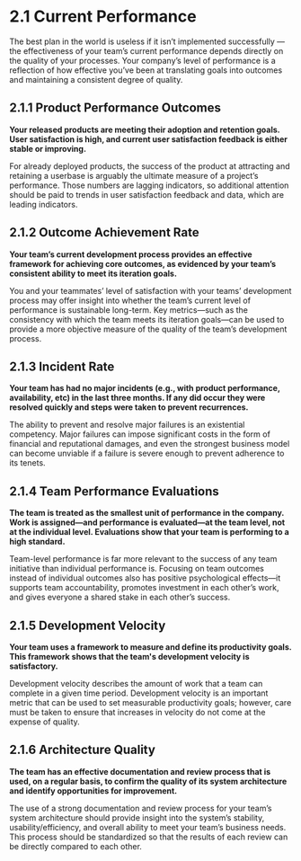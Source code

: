 # 2.1 Current Performance
The best plan in the world is useless if it isn’t implemented successfully — the effectiveness of your team’s current performance depends directly on the quality of your processes. Your company’s level of performance is a reflection of how effective you’ve been at translating goals into outcomes and maintaining a consistent degree of quality.

## 2.1.1 Product Performance Outcomes
**Your released products are meeting their adoption and retention goals. User satisfaction is high, and current user satisfaction feedback is either stable or improving.**

For already deployed products, the success of the product at attracting and retaining a userbase is arguably the ultimate measure of a project’s performance. Those numbers are lagging indicators, so additional attention should be paid to trends in user satisfaction feedback and data, which are leading indicators.

## 2.1.2 Outcome Achievement Rate
**Your team’s current development process provides an effective framework for achieving core outcomes, as evidenced by your team’s consistent ability to meet its iteration goals.**

You and your teammates’ level of satisfaction with your teams’ development process may offer insight into whether the team’s current level of performance is sustainable long-term. Key metrics—such as the consistency with which the team meets its iteration goals—can be used to provide a more objective measure of the quality of the team’s development process.

## 2.1.3 Incident Rate
**Your team has had no major incidents (e.g., with product performance, availability, etc) in the last three months. If any did occur they were resolved quickly and steps were taken to prevent recurrences.**

The ability to prevent and resolve major failures is an existential competency. Major failures can impose significant costs in the form of financial and reputational damages, and even the strongest business model can become unviable if a failure is severe enough to prevent adherence to its tenets.

## 2.1.4 Team Performance Evaluations
**The team is treated as the smallest unit of performance in the company. Work is assigned—and performance is evaluated—at the team level, not at the individual level. Evaluations show that your team is performing to a high standard.**

Team-level performance is far more relevant to the success of any team initiative than individual performance is. Focusing on team outcomes instead of individual outcomes also has positive psychological effects—it supports team accountability, promotes investment in each other’s work, and gives everyone a shared stake in each other’s success.

## 2.1.5 Development Velocity
**Your team uses a framework to measure and define its productivity goals. This framework shows that the team's development velocity is satisfactory.**

Development velocity describes the amount of work that a team can complete in a given time period. Development velocity is an important metric that can be used to set measurable productivity goals; however, care must be taken to ensure that increases in velocity do not come at the expense of quality.

## 2.1.6 Architecture Quality
**The team has an effective documentation and review process that is used, on a regular basis, to confirm the quality of its system architecture and identify opportunities for improvement.**

The use of a strong documentation and review process for your team’s system architecture should provide insight into the system’s stability, usability/efficiency, and overall ability to meet your team’s business needs. This process should be standardized so that the results of each review can be directly compared to each other.
